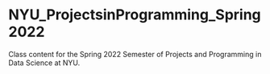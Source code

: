 # NYU_ProjectsinProgramming_Spring2022
Class content for the Spring 2022 Semester of Projects and Programming in Data Science at NYU.

